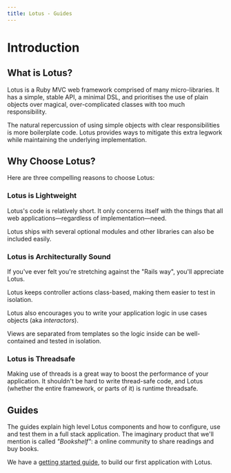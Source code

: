 ```yaml
---
title: Lotus - Guides
---
```


# Introduction

## What is Lotus?

Lotus is a Ruby MVC web framework comprised of many micro-libraries.
It has a simple, stable API, a minimal DSL, and prioritises the use of plain objects over magical, over-complicated classes with too much responsibility.

The natural repercussion of using simple objects with clear responsibilities is more boilerplate code.
Lotus provides ways to mitigate this extra legwork while maintaining the underlying implementation.

## Why Choose Lotus?

Here are three compelling reasons to choose Lotus:

### Lotus is Lightweight

Lotus's code is relatively short.
It only concerns itself with the things that all web applications&mdash;regardless of implementation&mdash;need.

Lotus ships with several optional modules and other libraries can also be included easily.

### Lotus is Architecturally Sound

If you've ever felt you're stretching against the "Rails way", you'll appreciate Lotus.

Lotus keeps controller actions class-based, making them easier to test in isolation.

Lotus also encourages you to write your application logic in use cases objects (aka _interactors_).

Views are separated from templates so the logic inside can be well-contained and tested in isolation.

### Lotus is Threadsafe

Making use of threads is a great way to boost the performance of your
application. It shouldn't be hard to write thread-safe code, and Lotus (whether
the entire framework, or parts of it) is runtime threadsafe.

## Guides

The guides explain high level Lotus components and how to configure, use and test them in a full stack application.
The imaginary product that we'll mention is called _"Bookshelf"_: a online community to share readings and buy books.

We have a [getting started guide](/guides/getting-started), to build our first application with Lotus.
